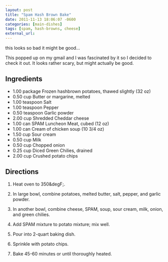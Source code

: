 ```yaml
---
layout: post
title: "Spam Hash Brown Bake"
date: 2011-11-13 18:06:07 -0600
categories: [main-dishes]
tags: [spam, hash-browns, cheese]
external_url: 
---
```

this looks so bad it might be good...

This popped up on my gmail and I was fascinated by it so I decided to
check it out. It looks rather scary, but might actually be good.



## Ingredients

* 1.00 package Frozen hashbrown potatoes, thawed slightly (32 oz)
* 0.50 cup  Butter or margarine, melted
* 1.00 teaspoon  Salt
* 1.00 teaspoon  Pepper
* 0.50 teaspoon  Garlic powder
* 2.00 cup  Shredded Cheddar cheese
* 1.00 can SPAM Luncheon Meat, cubed (12 oz)
* 1.00 can Cream of chicken soup (10 3/4 oz)
* 1.50 cup  Sour cream
* 0.50 cup  Milk
* 0.50 cup  Chopped onion
* 0.25 cup Diced Green Chilies, drained
* 2.00 cup  Crushed potato chips
 

## Directions

1.  Heat oven to 350&degF;.

1.  In large bowl, combine potatoes, melted butter, salt, pepper, and garlic powder.

1.  In another bowl, combine cheese, SPAM, soup, sour cream, milk, onion, and green chilies.

1.  Add SPAM mixture to potato mixture; mix well.

1.  Pour into 2-quart baking dish.

1.  Sprinkle with potato chips.

1.  Bake 45-60 minutes or until thoroughly heated.


